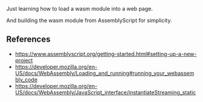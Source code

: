 Just learning how to load a wasm module into a web page.

And building the wasm module from AssemblyScript for simplicity.

## References

- <https://www.assemblyscript.org/getting-started.html#setting-up-a-new-project>
- <https://developer.mozilla.org/en-US/docs/WebAssembly/Loading_and_running#running_your_webassembly_code>
- <https://developer.mozilla.org/en-US/docs/WebAssembly/JavaScript_interface/instantiateStreaming_static>


